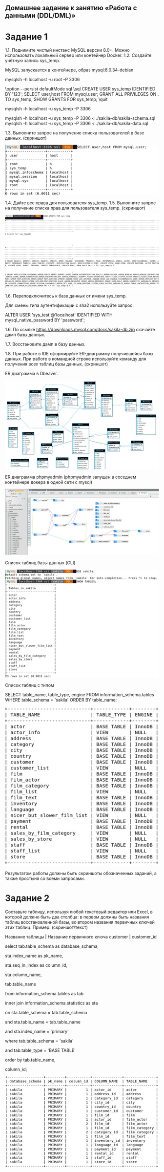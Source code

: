 ## Домашнее задание к занятию «Работа с данными (DDL/DML)»

# Задание 1
1.1. Поднимите чистый инстанс MySQL версии 8.0+. Можно использовать локальный сервер или контейнер Docker.
1.2. Создайте учётную запись sys_temp.

MySQL запускается в контейнере, образ mysql:8.0.34-debian

mysqlsh -h localhost -u root -P 3306

\option --persist defaultMode sql \sql CREATE USER sys_temp IDENTIFIED BY '123'; SELECT user,host FROM mysql.user; GRANT ALL PRIVILEGES ON . TO sys_temp; SHOW GRANTS FOR sys_temp; \quit

mysqlsh -h localhost -u sys_temp -P 3306

mysqlsh -h localhost -u sys_temp -P 3306 < ./sakila-db/sakila-schema.sql mysqlsh -h localhost -u sys_temp -P 3306 < ./sakila-db/sakila-data.sql

1.3. Выполните запрос на получение списка пользователей в базе данных. (скриншот)

![img](https://github.com/BelkaBro/Database/blob/main/DDL_DML/img/268452287-0cf25caf-101d-4acd-9e86-6e260d4ea6e0.png)

1.4. Дайте все права для пользователя sys_temp.
1.5. Выполните запрос на получение списка прав для пользователя sys_temp. (скриншот)

![img](https://github.com/BelkaBro/Database/blob/main/DDL_DML/img/268452309-82cbec08-c9d4-4537-92ef-4b5b07ce19b8.png)

1.6. Переподключитесь к базе данных от имени sys_temp.

Для смены типа аутентификации с sha2 используйте запрос:

ALTER USER 'sys_test'@'localhost' IDENTIFIED WITH mysql_native_password BY 'password';

1.6. По ссылке https://downloads.mysql.com/docs/sakila-db.zip скачайте дамп базы данных.

1.7. Восстановите дамп в базу данных.

1.8. При работе в IDE сформируйте ER-диаграмму получившейся базы данных. При работе в командной строке используйте команду для получения всех таблиц базы данных. (скриншот)

ER диаграмма в Dbeaver.

![img](https://github.com/BelkaBro/Database/blob/main/DDL_DML/img/268452394-b3335f3c-2f19-4e54-8bd5-a6dd09f6a72c.png)

ER диаграмма phpmyadmin (phpmyadmin запущен в соседнем контейнере докера в одной сети с mysql)

![img](https://github.com/BelkaBro/Database/blob/main/DDL_DML/img/268452444-bae21fbd-8015-4997-9148-c4d1da55d000.png)

Список таблиц базы данных (CLI)

![img](https://github.com/BelkaBro/Database/blob/main/DDL_DML/img/268452496-b0502764-4a79-49f0-b505-2c8f7f0b5684.png)

Список таблиц с типом

SELECT table_name, table_type, engine FROM information_schema.tables WHERE table_schema = 'sakila' ORDER BY table_name;

![img](https://github.com/BelkaBro/Database/blob/main/DDL_DML/img/268452534-2d1c7e12-a7d9-4138-bca1-09661c555388.png)

Результатом работы должны быть скриншоты обозначенных заданий, а также простыня со всеми запросами.

# Задание 2
Составьте таблицу, используя любой текстовый редактор или Excel, в которой должно быть два столбца: в первом должны быть названия таблиц восстановленной базы, во втором названия первичных ключей этих таблиц. Пример: (скриншот/текст)

Название таблицы | Название первичного ключа customer | customer_id

select tab.table_schema as database_schema,

sta.index_name as pk_name,

sta.seq_in_index as column_id,

sta.column_name,

tab.table_name

from information_schema.tables as tab

inner join information_schema.statistics as sta

on sta.table_schema = tab.table_schema

and sta.table_name = tab.table_name

and sta.index_name = 'primary'

where tab.table_schema = 'sakila'

and tab.table_type = 'BASE TABLE'

order by tab.table_name,

column_id;

![img](https://github.com/BelkaBro/Database/blob/main/DDL_DML/img/268453136-b99d5b34-2c42-4c2c-9bd6-6754634e04b1.png)
